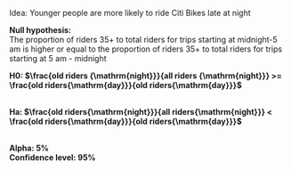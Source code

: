 Idea:
Younger people are more likely to ride Citi Bikes late at night

<b>Null hypothesis:</b><br>
The proportion of riders 35+ to total riders for trips starting at midnight-5 am is higher or equal
to the proportion of riders 35+ to total riders for trips starting at 5 am - midnight

<b>H0:<b>
$\frac{old riders {\mathrm{night}}}{all riders {\mathrm{night}}} >= \frac{old riders{\mathrm{day}}}{old riders{\mathrm{day}}}$

<br>Ha:
$\frac{old riders{\mathrm{night}}}{all riders{\mathrm{night}}} < \frac{old riders{\mathrm{day}}}{old riders{\mathrm{day}}}$

<br>
Alpha: 5% <br>
Confidence level: 95%